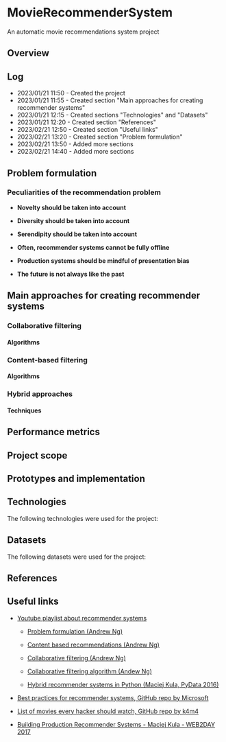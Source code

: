 # MovieRecommenderSystem
An automatic movie recommendations system project

## Overview

## Log
* 2023/01/21 11:50 - Created the project
* 2023/01/21 11:55 - Created section "Main approaches for creating recommender systems"
* 2023/01/21 12:15 - Created sections "Technologies" and "Datasets"
* 2023/01/21 12:20 - Created section "References"
* 2023/02/21 12:50 - Created section "Useful links"
* 2023/02/21 13:20 - Created section "Problem formulation"
* 2023/02/21 13:50 - Added more sections
* 2023/02/21 14:40 - Added more sections

## Problem formulation

### Peculiarities of the recommendation problem

* **Novelty should be taken into account**

* **Diversity should be taken into account**

* **Serendipity should be taken into account**

* **Often, recommender systems cannot be fully offline**

* **Production systems should be mindful of presentation bias**

* **The future is not always like the past**

## Main approaches for creating recommender systems
### Collaborative filtering
#### Algorithms
### Content-based filtering
#### Algorithms
### Hybrid approaches
#### Techniques

## Performance metrics

## Project scope

## Prototypes and implementation

## Technologies
The following technologies were used for the project:

## Datasets
The following datasets were used for the project:

## References

## Useful links

* [Youtube playlist about recommender systems](https://www.youtube.com/playlist?list=PL3ZVX5cUMdLbiFgitZszhnMUZHDDEL0rS)

    - [Problem formulation (Andrew Ng) ](https://www.youtube.com/watch?v=giIXNoiqO_U)
    
    - [Content based recommendations (Andrew Ng)](https://www.youtube.com/watch?v=9siFuMMHNIA)
    
    - [Collaborative filtering (Andrew Ng)](https://www.youtube.com/watch?v=9AP-DgFBNP4)
    
    - [Collaborative filtering algorithm (Andew Ng)](https://www.youtube.com/watch?v=YW2b8La2ICo)
    
    - [Hybrid recommender systems in Python (Maciej Kula, PyData 2016)](https://www.youtube.com/watch?v=EgE0DUrYmo8)


* [Best practices for recommender systems, GitHub repo by Microsoft](https://github.com/microsoft/recommenders)

* [List of movies every hacker should watch, GitHub repo by k4m4](https://github.com/k4m4/movies-for-hackers)

* [Building Production Recommender Systems - Maciej Kula - WEB2DAY 2017](https://www.youtube.com/watch?v=CLNFmm6Lj_I)
